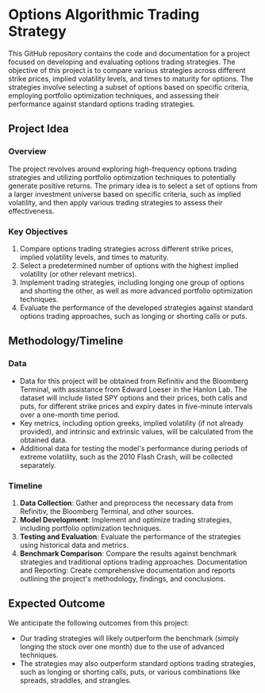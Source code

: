 # Options Algorithmic Trading Strategy

This GitHub repository contains the code and documentation for a project focused on developing and evaluating options trading strategies. The objective of this project is to compare various strategies across different strike prices, implied volatility levels, and times to maturity for options. The strategies involve selecting a subset of options based on specific criteria, employing portfolio optimization techniques, and assessing their performance against standard options trading strategies.

## Project Idea

### Overview

The project revolves around exploring high-frequency options trading strategies and utilizing portfolio optimization techniques to potentially generate positive returns. The primary idea is to select a set of options from a larger investment universe based on specific criteria, such as implied volatility, and then apply various trading strategies to assess their effectiveness.

### Key Objectives

1. Compare options trading strategies across different strike prices, implied volatility levels, and times to maturity.
2. Select a predetermined number of options with the highest implied volatility (or other relevant metrics).
3. Implement trading strategies, including longing one group of options and shorting the other, as well as more advanced portfolio optimization techniques.
4. Evaluate the performance of the developed strategies against standard options trading approaches, such as longing or shorting calls or puts.

## Methodology/Timeline

### Data

- Data for this project will be obtained from Refinitiv and the Bloomberg Terminal, with assistance from Edward Loeser in the Hanlon Lab. The dataset will include listed SPY options and their prices, both calls and puts, for different strike prices and expiry dates in five-minute intervals over a one-month time period.
- Key metrics, including option greeks, implied volatility (if not already provided), and intrinsic and extrinsic values, will be calculated from the obtained data.
- Additional data for testing the model's performance during periods of extreme volatility, such as the 2010 Flash Crash, will be collected separately.

### Timeline

1. **Data Collection**: Gather and preprocess the necessary data from Refinitiv, the Bloomberg Terminal, and other sources.
2. **Model Development**: Implement and optimize trading strategies, including portfolio optimization techniques.
3. **Testing and Evaluation**: Evaluate the performance of the strategies using historical data and metrics.
4. **Benchmark Comparison**: Compare the results against benchmark strategies and traditional options trading approaches.
Documentation and Reporting: Create comprehensive documentation and reports outlining the project's methodology, findings, and conclusions.

## Expected Outcome

We anticipate the following outcomes from this project:

- Our trading strategies will likely outperform the benchmark (simply longing the stock over one month) due to the use of advanced techniques.
- The strategies may also outperform standard options trading strategies, such as longing or shorting calls, puts, or various combinations like spreads, straddles, and strangles.
